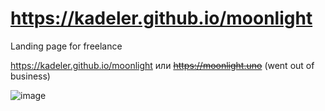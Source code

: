 # https://kadeler.github.io/moonlight
Landing page for freelance

https://kadeler.github.io/moonlight или ~~https://moonlight.uno~~ (went out of business)

![image](https://user-images.githubusercontent.com/20907848/161827633-6a3df01b-4769-44bb-b555-554a145ea6cf.png)
